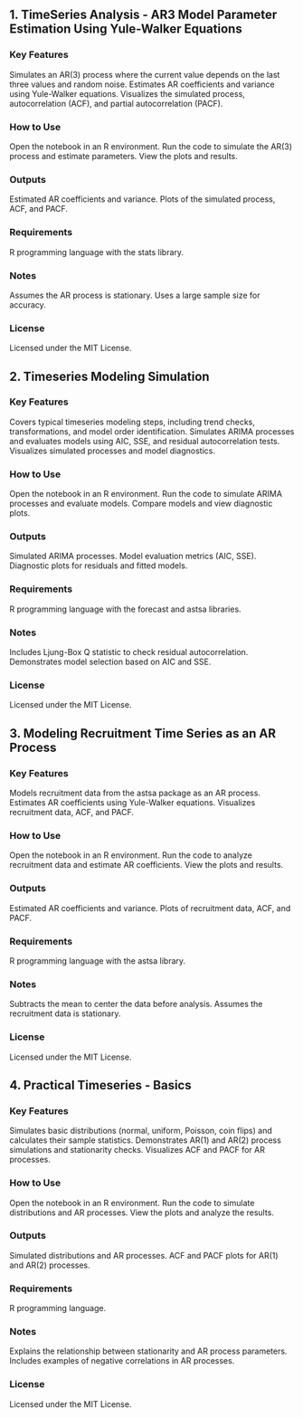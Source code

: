 ## 1. TimeSeries Analysis - AR3 Model Parameter Estimation Using Yule-Walker Equations
### Key Features
Simulates an AR(3) process where the current value depends on the last three values and random noise.
Estimates AR coefficients and variance using Yule-Walker equations.
Visualizes the simulated process, autocorrelation (ACF), and partial autocorrelation (PACF).
### How to Use
Open the notebook in an R environment.
Run the code to simulate the AR(3) process and estimate parameters.
View the plots and results.
### Outputs
Estimated AR coefficients and variance.
Plots of the simulated process, ACF, and PACF.
### Requirements
R programming language with the stats library.
### Notes
Assumes the AR process is stationary.
Uses a large sample size for accuracy.
### License
Licensed under the MIT License.

## 2. Timeseries Modeling Simulation
### Key Features
Covers typical timeseries modeling steps, including trend checks, transformations, and model order identification.
Simulates ARIMA processes and evaluates models using AIC, SSE, and residual autocorrelation tests.
Visualizes simulated processes and model diagnostics.
### How to Use
Open the notebook in an R environment.
Run the code to simulate ARIMA processes and evaluate models.
Compare models and view diagnostic plots.
### Outputs
Simulated ARIMA processes.
Model evaluation metrics (AIC, SSE).
Diagnostic plots for residuals and fitted models.
### Requirements
R programming language with the forecast and astsa libraries.
### Notes
Includes Ljung-Box Q statistic to check residual autocorrelation.
Demonstrates model selection based on AIC and SSE.
### License
Licensed under the MIT License.

## 3. Modeling Recruitment Time Series as an AR Process
### Key Features
Models recruitment data from the astsa package as an AR process.
Estimates AR coefficients using Yule-Walker equations.
Visualizes recruitment data, ACF, and PACF.
### How to Use
Open the notebook in an R environment.
Run the code to analyze recruitment data and estimate AR coefficients.
View the plots and results.
### Outputs
Estimated AR coefficients and variance.
Plots of recruitment data, ACF, and PACF.
### Requirements
R programming language with the astsa library.
### Notes
Subtracts the mean to center the data before analysis.
Assumes the recruitment data is stationary.
### License
Licensed under the MIT License.

## 4. Practical Timeseries - Basics
### Key Features
Simulates basic distributions (normal, uniform, Poisson, coin flips) and calculates their sample statistics.
Demonstrates AR(1) and AR(2) process simulations and stationarity checks.
Visualizes ACF and PACF for AR processes.
### How to Use
Open the notebook in an R environment.
Run the code to simulate distributions and AR processes.
View the plots and analyze the results.
### Outputs
Simulated distributions and AR processes.
ACF and PACF plots for AR(1) and AR(2) processes.
### Requirements
R programming language.
### Notes
Explains the relationship between stationarity and AR process parameters.
Includes examples of negative correlations in AR processes.
### License
Licensed under the MIT License.

